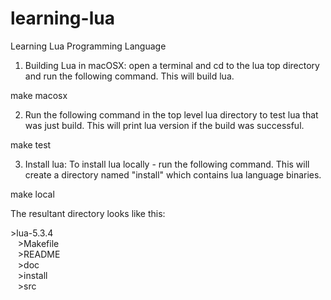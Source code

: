 # learning-lua
Learning Lua Programming Language

1. Building Lua in macOSX: open a terminal and cd to the lua top directory and run the following command. This will build lua.

make macosx

2. Run the following command in the top level lua directory to test lua that was just build. This will print lua version if the build was successful.

make test

3. Install lua: To install lua locally - run the following command. This will create a directory named "install" which contains lua language binaries.

make local


The resultant directory looks like this:

&gt;lua-5.3.4<br />
&nbsp;&nbsp;&nbsp;&gt;Makefile<br />
&nbsp;&nbsp;&nbsp;&gt;README<br />
&nbsp;&nbsp;&nbsp;&gt;doc<br />
&nbsp;&nbsp;&nbsp;&gt;install<br />
&nbsp;&nbsp;&nbsp;&gt;src
